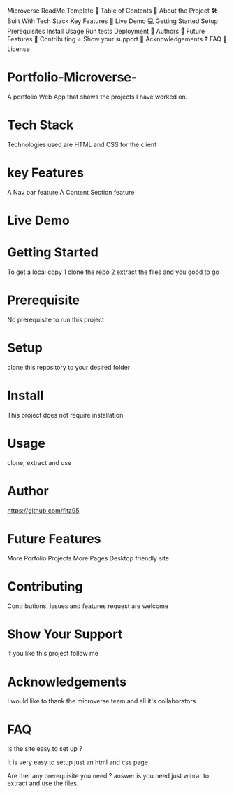 Microverse ReadMe Template
📗 Table of Contents
📖 About the Project
🛠 Built With
Tech Stack
Key Features
🚀 Live Demo
💻 Getting Started
Setup
Prerequisites
Install
Usage
Run tests
Deployment
👥 Authors
🔭 Future Features
🤝 Contributing
⭐️ Show your support
🙏 Acknowledgements
❓ FAQ
📝 License

# Portfolio-Microverse-
A portfolio Web App that shows the projects I have worked on.

# Tech Stack
Technologies used are HTML and CSS for the client
# key Features
A Nav bar feature
A Content Section feature 
# Live Demo

# Getting Started
To get a local copy 
1 clone the repo
2 extract the files and you good to go

# Prerequisite 
No prerequisite to run this project 

# Setup
clone this repository to your desired folder 

# Install 
This project does not require installation 

# Usage 
clone, extract and use 


# Author 
https://github.com/fitz95

# Future Features 

More Porfolio Projects
More Pages
Desktop friendly site 

# Contributing
Contributions, issues and features request are welcome

# Show Your Support 
if you like this project follow me 

 # Acknowledgements
I would like to thank the microverse team and all it's collaborators 

# FAQ
Is the site easy to set up ?

 It is very easy to setup just an html and css page
 
Are ther any prerequisite you need ?
  answer is you need just winrar to extract and use the files.

